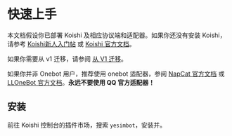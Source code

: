 
# 快速上手

本文档假设你已部署 Koishi 及相应协议端和适配器。如果你还没有安装 Koishi，请参考 [Koishi新人入门帖](https://forum.koishi.xyz/t/topic/556) 或 [Koishi 官方文档](https://koishi.chat/zh-CN/)。

如果你需要从 v1 迁移，请参阅 [从 V1 迁移](migrate-from-v1)。

如果你并非 Onebot 用户，推荐使用 onebot 适配器，参阅 [NapCat 官方文档](https://napneko.pages.dev/) 或 [LLOneBot 官方文档](https://llonebot.github.io/zh-CN/)。**永远不要使用 QQ 官方适配器！**

## 安装

前往 Koishi 控制台的插件市场，搜索 `yesimbot`，安装并。
<!--stackedit_data:
eyJoaXN0b3J5IjpbLTE4NjU4NDEyODFdfQ==
-->